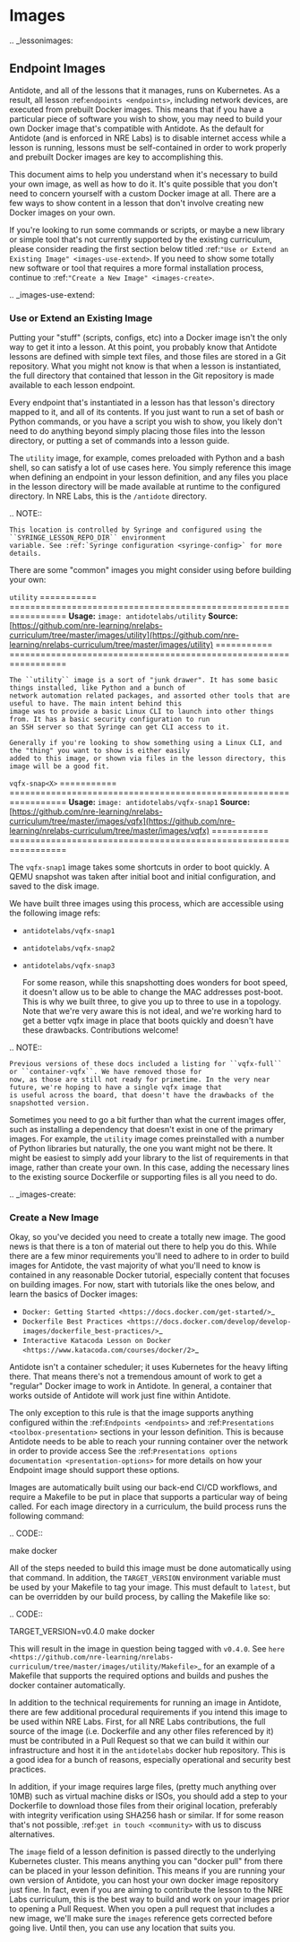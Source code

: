 # Images

.. \_lessonimages:

## Endpoint Images

Antidote, and all of the lessons that it manages, runs on Kubernetes. As a result, all lesson :ref:`endpoints <endpoints>`, including network devices, are executed from prebuilt Docker images. This means that if you have a particular piece of software you wish to show, you may need to build your own Docker image that's compatible with Antidote. As the default for Antidote \(and is enforced in NRE Labs\) is to disable internet access while a lesson is running, lessons must be self-contained in order to work properly and prebuilt Docker images are key to accomplishing this.

This document aims to help you understand when it's necessary to build your own image, as well as how to do it. It's quite possible that you don't need to concern yourself with a custom Docker image at all. There are a few ways to show content in a lesson that don't involve creating new Docker images on your own.

If you're looking to run some commands or scripts, or maybe a new library or simple tool that's not currently supported by the existing curriculum, please consider reading the first section below titled :ref:`"Use or Extend an Existing Image" <images-use-extend>`. If you need to show some totally new software or tool that requires a more formal installation process, continue to :ref:`"Create a New Image" <images-create>`.

.. \_images-use-extend:

### Use or Extend an Existing Image

Putting your "stuff" \(scripts, configs, etc\) into a Docker image isn't the only way to get it into a lesson. At this point, you probably know that Antidote lessons are defined with simple text files, and those files are stored in a Git repository. What you might not know is that when a lesson is instantiated, the full directory that contained that lesson in the Git repository is made available to each lesson endpoint.

Every endpoint that's instantiated in a lesson has that lesson's directory mapped to it, and all of its contents. If you just want to run a set of bash or Python commands, or you have a script you wish to show, you likely don't need to do anything beyond simply placing those files into the lesson directory, or putting a set of commands into a lesson guide.

The `utility` image, for example, comes preloaded with Python and a bash shell, so can satisfy a lot of use cases here. You simply reference this image when defining an endpoint in your lesson definition, and any files you place in the lesson directory will be made available at runtime to the configured directory. In NRE Labs, this is the `/antidote` directory.

.. NOTE::

```text
This location is controlled by Syringe and configured using the ``SYRINGE_LESSON_REPO_DIR`` environment
variable. See :ref:`Syringe configuration <syringe-config>` for more details.
```

There are some "common" images you might consider using before building your own:

`utility` =========== ================================================================= **Usage:** `image: antidotelabs/utility` **Source:** [https://github.com/nre-learning/nrelabs-curriculum/tree/master/images/utility](https://github.com/nre-learning/nrelabs-curriculum/tree/master/images/utility) =========== =================================================================

```text
The ``utility`` image is a sort of "junk drawer". It has some basic things installed, like Python and a bunch of
network automation related packages, and assorted other tools that are useful to have. The main intent behind this
image was to provide a basic Linux CLI to launch into other things from. It has a basic security configuration to run
an SSH server so that Syringe can get CLI access to it.

Generally if you're looking to show something using a Linux CLI, and the "thing" you want to show is either easily
added to this image, or shown via files in the lesson directory, this image will be a good fit.
```

`vqfx-snap<X>` =========== ================================================================= **Usage:** `image: antidotelabs/vqfx-snap1` **Source:** [https://github.com/nre-learning/nrelabs-curriculum/tree/master/images/vqfx](https://github.com/nre-learning/nrelabs-curriculum/tree/master/images/vqfx) =========== =================================================================

The `vqfx-snap1` image takes some shortcuts in order to boot quickly. A QEMU snapshot was taken after initial boot and initial configuration, and saved to the disk image.

We have built three images using this process, which are accessible using the following image refs:

* `antidotelabs/vqfx-snap1`
* `antidotelabs/vqfx-snap2`
* `antidotelabs/vqfx-snap3`

  For some reason, while this snapshotting does wonders for boot speed, it doesn't allow us to be able to change the MAC addresses post-boot. This is why we built three, to give you up to three to use in a topology. Note that we're very aware this is not ideal, and we're working hard to get a better vqfx image in place that boots quickly and doesn't have these drawbacks. Contributions welcome!

.. NOTE::

```text
Previous versions of these docs included a listing for ``vqfx-full`` or ``container-vqfx``. We have removed those for
now, as those are still not ready for primetime. In the very near future, we're hoping to have a single vqfx image that
is useful across the board, that doesn't have the drawbacks of the snapshotted version.
```

Sometimes you need to go a bit further than what the current images offer, such as installing a dependency that doesn't exist in one of the primary images. For example, the `utility` image comes preinstalled with a number of Python libraries but naturally, the one you want might not be there. It might be easiest to simply add your library to the list of requirements in that image, rather than create your own. In this case, adding the necessary lines to the existing source Dockerfile or supporting files is all you need to do.

.. \_images-create:

### Create a New Image

Okay, so you've decided you need to create a totally new image. The good news is that there is a ton of material out there to help you do this. While there are a few minor requirements you'll need to adhere to in order to build images for Antidote, the vast majority of what you'll need to know is contained in any reasonable Docker tutorial, especially content that focuses on building images. For now, start with tutorials like the ones below, and learn the basics of Docker images:

* `Docker: Getting Started <https://docs.docker.com/get-started/>`\_
* `Dockerfile Best Practices <https://docs.docker.com/develop/develop-images/dockerfile_best-practices/>`\_
* `Interactive Katacoda Lesson on Docker <https://www.katacoda.com/courses/docker/2>`\_

Antidote isn't a container scheduler; it uses Kubernetes for the heavy lifting there. That means there's not a tremendous amount of work to get a "regular" Docker image to work in Antidote. In general, a container that works outside of Antidote will work just fine within Antidote.

The only exception to this rule is that the image supports anything configured within the :ref:`Endpoints <endpoints>` and :ref:`Presentations <toolbox-presentation>` sections in your lesson definition. This is because Antidote needs to be able to reach your running container over the network in order to provide access See the :ref:`Presentations options documentation <presentation-options>` for more details on how your Endpoint image should support these options.

Images are automatically built using our back-end CI/CD workflows, and require a Makefile to be put in place that supports a particular way of being called. For each image directory in a curriculum, the build process runs the following command:

.. CODE::

make docker

All of the steps needed to build this image must be done automatically using that command. In addition, the `TARGET_VERSION` environment variable must be used by your Makefile to tag your image. This must default to `latest`, but can be overridden by our build process, by calling the Makefile like so:

.. CODE::

TARGET\_VERSION=v0.4.0 make docker

This will result in the image in question being tagged with `v0.4.0`. See `here <https://github.com/nre-learning/nrelabs-curriculum/tree/master/images/utility/Makefile>`\_ for an example of a Makefile that supports the required options and builds and pushes the docker container automatically.

In addition to the technical requirements for running an image in Antidote, there are few additional procedural requirements if you intend this image to be used within NRE Labs. First, for all NRE Labs contributions, the full source of the image \(i.e. Dockerfile and any other files referenced by it\) must be contributed in a Pull Request so that we can build it within our infrastructure and host it in the `antidotelabs` docker hub repository. This is a good idea for a bunch of reasons, especially operational and security best practices.

In addition, if your image requires large files, \(pretty much anything over 10MB\) such as virtual machine disks or ISOs, you should add a step to your Dockerfile to download those files from their original location, preferably with integrity verification using SHA256 hash or similar. If for some reason that's not possible, :ref:`get in touch <community>` with us to discuss alternatives.

The `image` field of a lesson definition is passed directly to the underlying Kubernetes cluster. This means anything you can "docker pull" from there can be placed in your lesson definition. This means if you are running your own version of Antidote, you can host your own docker image repository just fine. In fact, even if you are aiming to contribute the lesson to the NRE Labs curriculum, this is the best way to build and work on your images prior to opening a Pull Request. When you open a pull request that includes a new image, we'll make sure the `images` reference gets corrected before going live. Until then, you can use any location that suits you.

